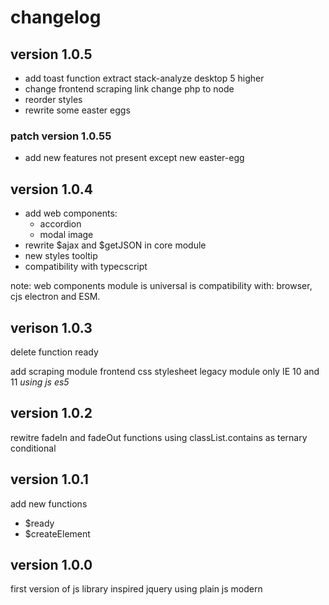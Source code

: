 # changelog

## version 1.0.5
- add toast function extract stack-analyze desktop 5 higher
- change frontend scraping link change php to node
- reorder styles
- rewrite some easter eggs
### patch version 1.0.55
- add new features not present except new easter-egg

## version 1.0.4
- add web components:
  - accordion
  - modal image
- rewrite $ajax and $getJSON in core module
- new styles tooltip
- compatibility with typecscript

note: web components module is universal is compatibility with: browser, cjs electron and ESM.

## verison 1.0.3

delete function ready

add scraping module frontend
css stylesheet
legacy module only IE 10 and 11 *using js es5*

## version 1.0.2

rewitre fadeIn and fadeOut functions using classList.contains as ternary conditional

## version 1.0.1

add new functions 
 - $ready
 - $createElement

## version 1.0.0

first version of js library inspired jquery using plain js modern
